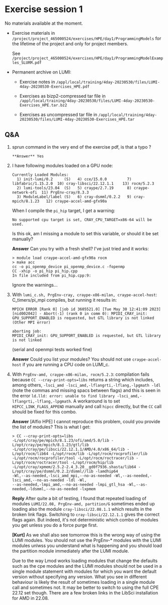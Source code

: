 # Exercise session 1

No materials available at the moment.

-   Exercise materials in 
    `/project/project_465000524/exercises/HPE/day1/ProgrammingModels` for the lifetime of 
    the project and only for project members.

    See `/project/project_465000524/exercises/HPE/day1/ProgrammingModelExamples_SLURM.pdf`

-   Permanent archive on LUMI:

    -   Exercise notes in `/appl/local/training/4day-20230530/files/LUMI-4day-20230530-Exercises_HPE.pdf`

    -   Exercises as bizp2-compressed tar file in
        `/appl/local/training/4day-20230530/files/LUMI-4day-20230530-Exercises_HPE.tar.bz2`

    -   Exercises as uncompressed tar file in
        `/appl/local/training/4day-20230530/files/LUMI-4day-20230530-Exercises_HPE.tar`


## Q&A

1.  sprun command in the very end of the exercise pdf, is that a typo ?
 
        **Answer** Yes

1.  I have following modules loaded on a GPU node:

    ```
    Currently Loaded Modules:
      1) init-lumi/0.2     (S)   4) cce/15.0.0         7) libfabric/1.15.2.0  10) cray-libsci/22.12.1.1    13) rocm/5.2.3
      2) lumi-tools/23.04  (S)   5) craype/2.7.19      8) craype-network-ofi  11) PrgEnv-cray/8.3.3
      3) ModuleLabel/label (S)   6) cray-dsmml/0.2.2   9) cray-mpich/8.1.23   12) craype-accel-amd-gfx90a
    ```

    When I compile the `pi_hip` target, I get a warning:
    ```
    No supported cpu target is set, CRAY_CPU_TARGET=x86-64 will be used.
    ```
    Is this ok, am I missing a module to set this variable, or should it be set manually?

    **Answer** Can you try with a fresh shell? I've just tried and it works:
    ```
    > module load craype-accel-amd-gfx90a rocm
    > make acc
    cc -o pi_openmp_device pi_openmp_device.c -fopenmp
    CC -xhip -o pi_hip pi_hip.cpp
    In file included from pi_hip.cpp:9:
    ```
    Ignore the warnings...

7.  With `lumi_c.sh, PrgEnv-cray, craype-x86-milan, craype-accel-host`: C_timers/pi_mpi compiles, but running it results in:
    ```
    MPICH ERROR [Rank 0] [job id 3605521.0] [Tue May 30 12:41:09 2023] [nid002042] - Abort(-1) (rank 0 in comm 0): MPIDI_CRAY_init: GPU_SUPPORT_ENABLED is requested, but GTL library is not linked
    (Other MPI error)

    aborting job:
    MPIDI_CRAY_init: GPU_SUPPORT_ENABLED is requested, but GTL library is not linked
    ```
    (serial and openmpi tests worked fine)
    
    **Answer** Could you list your modules? You should not use `craype-accel-host` if you are running a CPU code on LUMI_c.
   
8.  With `PrgEnv-amd, craype-x86-milan, rocm/5.2.3`: compilation fails because `CC --cray-print-opts=libs` returns a string which includes, among others, `-lsci_amd -lsci_amd,-lflangrti,-lflang,-lpgmath -ldl` (note the commas and missing spacs between flags) and this is seen in the error `ld.lld: error: unable to find library -lsci_amd,-lflangrti,-lflang,-lpgmath`. A workaround is to set `HIPCC_LINK_FLAGS_APPEND` manually and call `hipcc` directly, but the `CC` call should be fixed for this combo.

    **Answer** [Alfio HPE] I cannot reproduce this problem, could you provide the list of modules? This is what I get:
    ```
    > CC --cray-print-opts=libs
    -L/opt/cray/pe/mpich/8.1.23/ofi/amd/5.0/lib -L/opt/cray/pe/mpich/8.1.23/gtl/lib 
    -L/opt/cray/pe/libsci/22.12.1.1/AMD/4.0/x86_64/lib -L/opt/rocm/lib64 -L/opt/rocm/lib -L/opt/rocm/rocprofiler/lib 
    -L/opt/rocm/rocprofiler/tool -L/opt/rocm/roctracer/lib -L/opt/rocm/roctracer/tool -L/opt/rocm/hip/lib 
    -L/opt/cray/xpmem/2.5.2-2.4_3.20__gd0f7936.shasta/lib64 -L/opt/cray/pe/dsmml/0.2.2/dsmml//lib -lamdhip64 
    -Wl,--as-needed,-lsci_amd_mpi,--no-as-needed -Wl,--as-needed,-lsci_amd,--no-as-needed -ldl -Wl,
    --as-needed,-lmpi_amd,--no-as-needed -lmpi_gtl_hsa -Wl,--as-needed,-ldsmml,--no-as-needed -lxpmem
    ```
    
    **Reply** After quite a bit of testing, I found that repeated loading of modules `LUMI/22.08, PrgEnv-amd, partition/G` sometimes ended up loading also the module `cray-libsci/22.08.1.1` which results in the broken link flags. Switching to `cray-libsci/22.12.1.1` gives the correct flags again. But indeed, it's not deterministic which combo of modules you get unless you do a force purge first.
    
    **[Kurt]** As we shall also see tomorrow this is the wrong way of using the LUMI modules. You should not use the PrgEnv-* modules with the LUMI modules unlwss you understand what is happening and you should load the partition module immediately after the LUMI module.
    
    Due to the way Lmod works loading modules that change the defaults such as the cpe modules and the LUMI modules should not be used in a single module statement with modules for which you want the default version without specifying any version. What you see in different behaviour is likely the result of sometimes loading in a single module call and sometimes not. It may be better to switch to using the full CPE 22.12 set though. There are a few broken links in the LibSci installation for AMD in 22.08.
    
   
